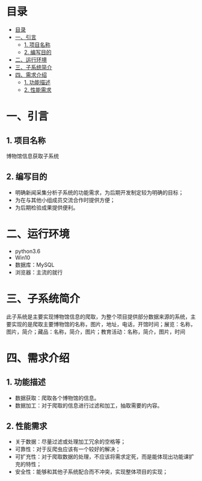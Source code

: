 # 目录
<!-- TOC -->

- [目录](#目录)
- [一、引言](#一引言)
    - [1. 项目名称](#1-项目名称)
    - [2. 编写目的](#2-编写目的)
- [二、运行环境](#二运行环境)
- [三、子系统简介](#三子系统简介)
- [四、需求介绍](#四需求介绍)
    - [1. 功能描述](#1-功能描述)
    - [2. 性能需求](#2-性能需求)
<!-- /TOC -->
# 一、引言
## 1. 项目名称
博物馆信息获取子系统
## 2. 编写目的
* 明确新闻采集分析子系统的功能需求，为后期开发制定较为明确的目标；
* 为在与其他小组成员交流合作时提供方便；
* 为后期检验成果提供便利。

# 二、运行环境
* python3.6
* Win10
* 数据库：MySQL
* 浏览器：主流的就行

# 三、子系统简介
此子系统是主要实现博物馆信息的爬取，为整个项目提供部分数据来源的系统，主要实现的是爬取主要博物馆的名称，图片，地址，电话，开馆时间；展览：名称，图片，简介；藏品：名称，简介，图片；教育活动：名称，简介，图片，时间

# 四、需求介绍
## 1. 功能描述
* 数据获取：爬取各个博物馆的信息。
* 数据加工：对于爬取的信息进行过滤和加工，抽取需要的内容。

## 2. 性能需求
* 关于数据：尽量过滤或处理加工冗余的空格等；
* 可靠性：对于反爬虫应该有一个较好的解决；
* 可扩充性：对于爬取数据的处理，不应该将需求定死，而是能体现出功能课扩充的特性；
* 安全性：能够和其他子系统配合而不冲突，实现整体项目的实现；
